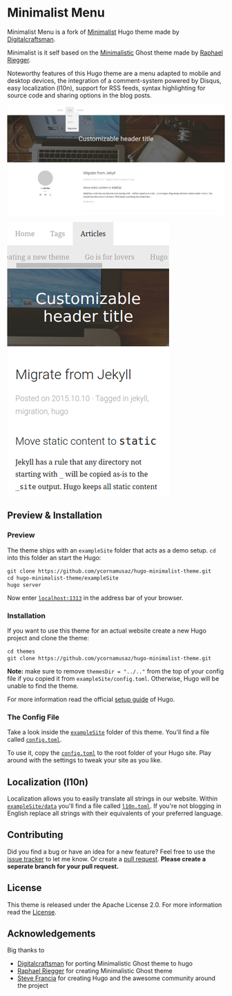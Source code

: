 
# Minimalist Menu

Minimalist Menu is a fork of 
[Minimalist](https://github.com/digitalcraftsman/hugo-minimalist-theme)
Hugo theme made by [Digitalcraftsman](https://github.com/digitalcraftsman).

Minimalist is it self based on the
[Minimalistic](https://github.com/rriegger/MinimalisticBlogTheme)
Ghost theme made by [Raphael Riegger](https://github.com/rriegger).

Noteworthy features of this Hugo theme are a menu adapted to mobile and desktop devices,
the integration of a comment-system powered by Disqus, easy localization (l10n),
support for RSS feeds, syntax highlighting for source code and sharing options in the blog posts.

![Desktop screenshot](https://raw.githubusercontent.com/ycornamusaz/hugo-minimalist-theme/master/images/screenshot-0.png)

![Mobile screenshot](https://raw.githubusercontent.com/ycornamusaz/hugo-minimalist-theme/master/images/screenshot-1.png)

## Preview & Installation

### Preview

The theme ships with an `exampleSite` folder that acts as a demo setup.
`cd` into this folder an start the Hugo:

    git clone https://github.com/ycornamusaz/hugo-minimalist-theme.git
    cd hugo-minimalist-theme/exampleSite
    hugo server
 
Now enter [`localhost:1313`](http://localhost:1313) in the address bar of your browser.

### Installation

If you want to use this theme for an actual website create a new Hugo project and clone the theme:

    cd themes
    git clone https://github.com/ycornamusaz/hugo-minimalist-theme.git

**Note:** make sure to remove `themesDir = "../.."` from the top of your config file if you copied it from `exampleSite/config.toml`. Otherwise, Hugo will be unable to find the theme.

For more information read the official [setup guide](//gohugo.io/overview/installing/) of Hugo.

### The Config File

Take a look inside the [`exampleSite`](https://github.com/ycornamusaz/hugo-minimalist-theme/tree/master/exampleSite) folder of this theme.
You'll find a file called [`config.toml`](https://github.com/ycornamusaz/hugo-minimalist-theme/blob/master/exampleSite/config.toml).

To use it, copy the [`config.toml`](https://github.com/ycornamusaz/hugo-minimalist-theme/blob/master/exampleSite/config.toml) to the root folder of your Hugo site.
Play around with the settings to tweak your site as you like.

## Localization (l10n)

Localization allows you to easily translate all strings in our website.
Within [`exampleSite/data`](https://github.com/ycornamusaz/hugo-minimalist-theme/tree/master/exampleSite/data) you'll find a file called [`l10n.toml`](https://github.com/ycornamusaz/hugo-minimalist-theme/blob/master/exampleSite/data/l10n.toml).
If you're not blogging in English replace all strings with their equivalents of your preferred language.

## Contributing

Did you find a bug or have an idea for a new feature?
Feel free to use the [issue tracker](https://github.com/ycornamusaz/hugo-minimalist-theme/issues)
to let me know. Or create a [pull request](https://github.com/ycornamusaz/hugo-minimalist-theme/pulls).
**Please create a seperate branch for your pull request.**

## License

This theme is released under the Apache License 2.0.
For more information read the [License](https://github.com/ycornamusaz/hugo-minimalist-theme/blob/dev/LICENSE.md).

## Acknowledgements

Big thanks to 
        
- [Digitalcraftsman](https://github.com/digitalcraftsman) for porting Minimalistic Ghost theme to hugo
- [Raphael Riegger](https://github.com/rriegger) for creating Minimalistic Ghost theme
- [Steve Francia](//github.com/spf13) for creating Hugo and the awesome community around the project
